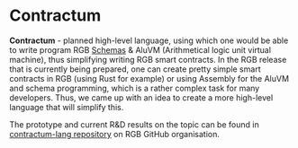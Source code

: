 # Contractum

**Contractum** - planned high-level language, using which one would be able to write program RGB [Schemas](schema-and-scripts/schema.md) & AluVM \(Arithmetical logic unit virtual machine\), thus simplifying writing RGB smart contracts. In the RGB release that is currently being prepared, one can create pretty simple smart contracts in RGB \(using Rust for example\) or using Assembly for the AluVM and schema programming, which is a rather complex task for many developers. Thus, we came up with an idea to create a more high-level language that will simplify this.   
  
The prototype and current R&D results on the topic can be found in [contractum-lang repository](https://github.com/rgb-org/contractum-lang) on RGB GitHub organisation.

